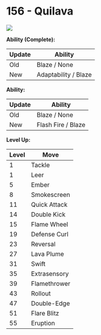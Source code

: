 # 156 - Quilava
![][156]

**Ability (Complete):**

Update | Ability
---    | ---
Old    | Blaze / None
New    | Adaptability / Blaze

**Ability:**

Update | Ability
---    | ---
Old    | Blaze / None
New    | Flash Fire / Blaze

**Level Up:**

Level | Move
---   | ---
  1   | Tackle
  1   | Leer
  5   | Ember
  8   | Smokescreen
 11   | Quick Attack
 14   | Double Kick
 15   | Flame Wheel
 19   | Defense Curl
 23   | Reversal
 27   | Lava Plume
 31   | Swift
 35   | Extrasensory
 39   | Flamethrower
 43   | Rollout
 47   | Double-Edge
 51   | Flare Blitz
 55   | Eruption



[156]: /img/pokemon/156.png

